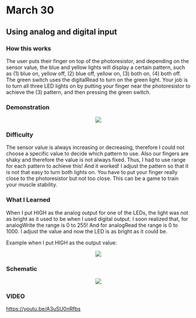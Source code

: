 # March 30
## Using analog and digital input 
### How this works 
The user puts their finger on top of the photoresistor, and depending on the sensor value, the blue and yellow lights will display a certain pattern, such as (1) blue on, yellow off, (2) blue off, yellow on, (3) both on, (4) both off. The green switch uses the digitalRead to turn on the green light. Your job is to turn all three LED lights on by putting your finger near the photoresistor to achieve  the (3) pattern, and then pressing the green switch. 
### Demonstration 

<p align="center">
  <img src="https://github.com/fyk211/Intro-to-IM/blob/main/March30/march30.gif?raw=true">
</p>

### Difficulty
The sensor value is always increasing or decreasing, therefore I could not choose a specific value to decide which pattern to use. Also our fingers are shaky and therefore the value is not always fixed. Thus, I had to use range for each pattern to achieve this! And it worked! I adjust the pattern so that it is not that easy to turn both lights on. You have to put your finger really close to the photoresistor but not too close. This can be a game to train your muscle stability. 

### What I Learned 
When I put HIGH as the analog output for one of the LEDs, the light was not as bright as it used to be when I used digital output. I soon realized that, for analogWrite the range is 0 to 255! And for analogRead the range is 0 to 1000. I adjust the value and now the LED is as bright as it could be. 

Example when I put HIGH as the output value: 

<p align="center">
  <img src="https://github.com/fyk211/Intro-to-IM/blob/main/March30/LOW.gif?raw=true">
</p>


### Schematic 

<p align="center">
  <img src="https://github.com/fyk211/Intro-to-IM/blob/main/March30/march30.jpg?raw=true">
</p>

### VIDEO

https://youtu.be/A3uSU0nRfbs

